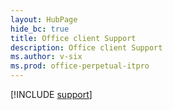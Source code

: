 ```yaml
--- 
layout: HubPage
hide_bc: true
title: Office client Support
description: Office client Support
ms.author: v-six
ms.prod: office-perpetual-itpro
---
```


[!INCLUDE [support](../../common/Office/includes/troubleshoot.md)]
